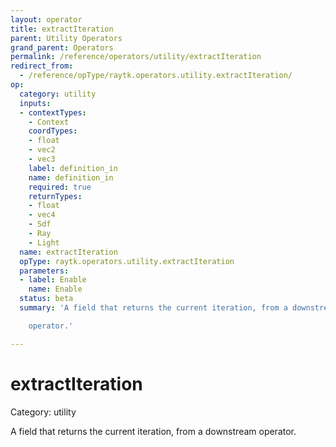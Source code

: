 ```yaml
---
layout: operator
title: extractIteration
parent: Utility Operators
grand_parent: Operators
permalink: /reference/operators/utility/extractIteration
redirect_from:
  - /reference/opType/raytk.operators.utility.extractIteration/
op:
  category: utility
  inputs:
  - contextTypes:
    - Context
    coordTypes:
    - float
    - vec2
    - vec3
    label: definition_in
    name: definition_in
    required: true
    returnTypes:
    - float
    - vec4
    - Sdf
    - Ray
    - Light
  name: extractIteration
  opType: raytk.operators.utility.extractIteration
  parameters:
  - label: Enable
    name: Enable
  status: beta
  summary: 'A field that returns the current iteration, from a downstream

    operator.'

---
```


# extractIteration

Category: utility



A field that returns the current iteration, from a downstream
operator.